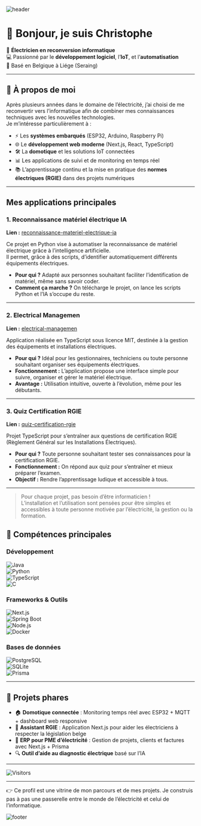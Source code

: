 ![header](https://capsule-render.vercel.app/api?type=waving&color=0:0077b6,100:00b4d8&height=220&section=header&text=Christophe%20&fontSize=80&fontColor=ffffff&animation=fadeIn&fontAlignY=35)

# 👋 Bonjour, je suis Christophe   

🔌 **Électricien en reconversion informatique**  
💻 Passionné par le **développement logiciel**, l’**IoT**, et l’**automatisation**  
📍 Basé en Belgique à Liége (Seraing)
   
---

## 🌟 À propos de moi  

Après plusieurs années dans le domaine de l’électricité, j’ai choisi de me reconvertir vers l’informatique afin de combiner mes connaissances techniques avec les nouvelles technologies.  
Je m’intéresse particulièrement à :  

- ⚡ Les **systèmes embarqués** (ESP32, Arduino, Raspberry Pi)  
- 🌐 Le **développement web moderne** (Next.js, React, TypeScript)  
- 🛠️ La **domotique** et les solutions IoT connectées  
- 📊 Les applications de suivi et de monitoring en temps réel  
- 📚 L’apprentissage continu et la mise en pratique des **normes électriques (RGIE)** dans des projets numériques  

---

## Mes applications principales

### 1. Reconnaissance matériel électrique IA
**Lien :** [reconnaissance-materiel-electrique-ia](https://github.com/Christophe72/reconnaissance-materiel-electrique-ia)

Ce projet en Python vise à automatiser la reconnaissance de matériel électrique grâce à l’intelligence artificielle.  
Il permet, grâce à des scripts, d’identifier automatiquement différents équipements électriques.
- **Pour qui ?** Adapté aux personnes souhaitant faciliter l’identification de matériel, même sans savoir coder.
- **Comment ça marche ?** On télécharge le projet, on lance les scripts Python et l’IA s’occupe du reste.

---

### 2. Electrical Managemen
**Lien :** [electrical-managemen](https://github.com/Christophe72/electrical-managemen)

Application réalisée en TypeScript sous licence MIT, destinée à la gestion des équipements et installations électriques.
- **Pour qui ?** Idéal pour les gestionnaires, techniciens ou toute personne souhaitant organiser ses équipements électriques.
- **Fonctionnement :** L’application propose une interface simple pour suivre, organiser et gérer le matériel électrique.
- **Avantage :** Utilisation intuitive, ouverte à l’évolution, même pour les débutants.

---

### 3. Quiz Certification RGIE
**Lien :** [quiz-certification-rgie](https://github.com/Christophe72/quiz-certification-rgie)

Projet TypeScript pour s’entraîner aux questions de certification RGIE (Règlement Général sur les Installations Électriques).
- **Pour qui ?** Toute personne souhaitant tester ses connaissances pour la certification RGIE.
- **Fonctionnement :** On répond aux quiz pour s’entraîner et mieux préparer l’examen.
- **Objectif :** Rendre l’apprentissage ludique et accessible à tous.

---

> Pour chaque projet, pas besoin d’être informaticien !  
> L’installation et l’utilisation sont pensées pour être simples et accessibles à toute personne motivée par l’électricité, la gestion ou la formation.

## 🧰 Compétences principales  

### Développement  
![Java](https://img.shields.io/badge/Java-ED8B00?style=for-the-badge&logo=openjdk&logoColor=white)  
![Python](https://img.shields.io/badge/Python-3670A0?style=for-the-badge&logo=python&logoColor=ffdd54)  
![TypeScript](https://img.shields.io/badge/TypeScript-007ACC?style=for-the-badge&logo=typescript&logoColor=white)  
![C](https://img.shields.io/badge/C-00599C?style=for-the-badge&logo=c&logoColor=white)  

### Frameworks & Outils  
![Next.js](https://img.shields.io/badge/Next.js-000000?style=for-the-badge&logo=next.js&logoColor=white)  
![Spring Boot](https://img.shields.io/badge/Spring%20Boot-6DB33F?style=for-the-badge&logo=springboot&logoColor=white)  
![Node.js](https://img.shields.io/badge/Node.js-43853D?style=for-the-badge&logo=node.js&logoColor=white)  
![Docker](https://img.shields.io/badge/Docker-2496ED?style=for-the-badge&logo=docker&logoColor=white)  

### Bases de données  
![PostgreSQL](https://img.shields.io/badge/PostgreSQL-316192?style=for-the-badge&logo=postgresql&logoColor=white)  
![SQLite](https://img.shields.io/badge/SQLite-07405E?style=for-the-badge&logo=sqlite&logoColor=white)  
![Prisma](https://img.shields.io/badge/Prisma-2D3748?style=for-the-badge&logo=prisma&logoColor=white)  

---

## 📂 Projets phares  

- 🏠 **Domotique connectée** : Monitoring temps réel avec ESP32 + MQTT + dashboard web responsive  
- 📘 **Assistant RGIE** : Application Next.js pour aider les électriciens à respecter la législation belge  
- 🧾 **ERP pour PME d’électricité** : Gestion de projets, clients et factures avec Next.js + Prisma  
- 🔍 **Outil d’aide au diagnostic électrique** basé sur l’IA  

---


![Visitors](https://visitor-badge.laobi.icu/badge?page_id=ChristopheSeyler.ChristopheSeyler)  

---

👉 Ce profil est une vitrine de mon parcours et de mes projets. Je construis pas à pas une passerelle entre le monde de l’électricité et celui de l’informatique.  

![footer](https://capsule-render.vercel.app/api?type=waving&color=0:00b4d8,100:0077b6&height=120&section=footer)
